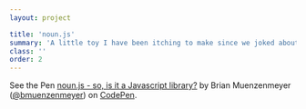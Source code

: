 ```yaml
---
layout: project

title: 'noun.js'
summary: 'A little toy I have been itching to make since we joked about it at the office.'
class: ''
order: 2
---
```


<p data-height="742" data-theme-id="22397" data-slug-hash="KdYKvB" data-default-tab="result" data-user="bmuenzenmeyer" class='codepen'>See the Pen <a href='http://codepen.io/bmuenzenmeyer/pen/KdYKvB/'>noun.js - so, is it a Javascript library?</a> by Brian Muenzenmeyer (<a href='http://codepen.io/bmuenzenmeyer'>@bmuenzenmeyer</a>) on <a href='http://codepen.io'>CodePen</a>.</p>
<script async src="//assets.codepen.io/assets/embed/ei.js"></script>
